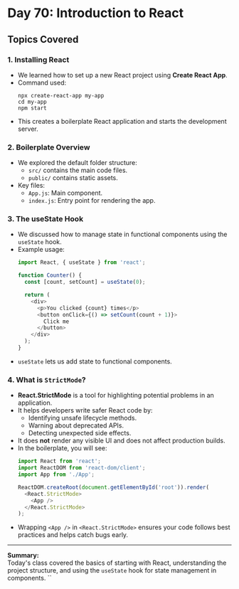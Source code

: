 # Day 70: Introduction to React

## Topics Covered

### 1. Installing React

- We learned how to set up a new React project using **Create React App**.
- Command used:
  ```
  npx create-react-app my-app
  cd my-app
  npm start
  ```
- This creates a boilerplate React application and starts the development server.

### 2. Boilerplate Overview

- We explored the default folder structure:
  - `src/` contains the main code files.
  - `public/` contains static assets.
- Key files:
  - `App.js`: Main component.
  - `index.js`: Entry point for rendering the app.

### 3. The useState Hook

- We discussed how to manage state in functional components using the `useState` hook.
- Example usage:
  ```javascript
  import React, { useState } from 'react';

  function Counter() {
    const [count, setCount] = useState(0);

    return (
      <div>
        <p>You clicked {count} times</p>
        <button onClick={() => setCount(count + 1)}>
          Click me
        </button>
      </div>
    );
  }
  ```
- `useState` lets us add state to functional components.

### 4. What is `StrictMode`?

- **React.StrictMode** is a tool for highlighting potential problems in an application.
- It helps developers write safer React code by:
  - Identifying unsafe lifecycle methods.
  - Warning about deprecated APIs.
  - Detecting unexpected side effects.
- It does **not** render any visible UI and does not affect production builds.
- In the boilerplate, you will see:
  ```javascript
  import React from 'react';
  import ReactDOM from 'react-dom/client';
  import App from './App';

  ReactDOM.createRoot(document.getElementById('root')).render(
    <React.StrictMode>
      <App />
    </React.StrictMode>
  );
  ```
- Wrapping `<App />` in `<React.StrictMode>` ensures your code follows best practices and helps catch bugs early.


---

**Summary:**  
Today's class covered the basics of starting with React, understanding the project structure, and using the `useState` hook for state management in components.
``